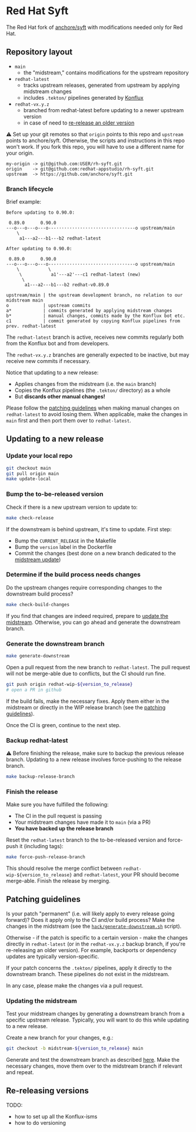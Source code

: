 # Red Hat Syft

The Red Hat fork of [anchore/syft][upstream-syft] with modifications needed only
for Red Hat.

## Repository layout

* `main`
  * the "midstream," contains modifications for the upstream repository
* `redhat-latest`
  * tracks upstream releases, generated from upstream by applying midstream changes
  * includes `.tekton/` pipelines generated by [Konflux][konflux-docs]
* `redhat-vx.y.z`
  * branched from redhat-latest before updating to a newer upstream version
  * in case of need to [re-release an older version](#re-releasing-versions)

:warning: Set up your git remotes so that `origin` points to this repo and `upstream`
points to anchore/syft. Otherwise, the scripts and instructions in this repo won't
work. If you fork this repo, you will have to use a different name for your origin.

```text
my-origin -> git@github.com:USER/rh-syft.git
origin    -> git@github.com:redhat-appstudio/rh-syft.git
upstream  -> https://github.com/anchore/syft.git
```

### Branch lifecycle

Brief example:

```text
Before updating to 0.90.0:

 0.89.0      0.90.0
---o---o---o---o---···························---o upstream/main
    \
     a1---a2---b1---b2 redhat-latest

After updating to 0.90.0:

 0.89.0      0.90.0
---o---o---o---o---···························---o upstream/main
    \           \
     \           a1'---a2'---c1 redhat-latest (new)
      \
       a1---a2---b1---b2 redhat-v0.89.0

upstream/main | the upstream development branch, no relation to our midstream main
o             | upstream commits
a*            | commits generated by applying midstream changes
b*            | manual changes, commits made by the Konflux bot etc.
c1            | commit generated by copying Konflux pipelines from prev. redhat-latest
```

The `redhat-latest` branch is active, receives new commits regularly both from
the Konflux bot and from developers.

The `redhat-vx.y.z` branches are generally expected to be inactive, but may receive
new commits if necessary.

Notice that updating to a new release:

* Applies changes from the midstream (i.e. the `main` branch)
* Copies the Konflux pipelines (the `.tekton/` directory) as a whole
* But **discards other manual changes!**

Please follow the [patching guidelines](#patching-guidelines) when making manual
changes on `redhat-latest` to avoid losing them. When applicable, make the changes
in `main` first and then port them over to `redhat-latest`.

## Updating to a new release

### Update your local repo

```bash
git checkout main
git pull origin main
make update-local
```

### Bump the to-be-released version

Check if there is a new upstream version to update to:

```bash
make check-release
```

If the downstream is behind upstream, it's time to update. First step:

* Bump the `CURRENT_RELEASE` in the Makefile
* Bump the `version` label in the Dockerfile
* Commit the changes (best done on a new branch dedicated to the
  [midstream update](#updating-the-midstream))

<!-- TODO: Do we need to update one by one? Can we skip versions?
     Probably don't jump more than one minor release at a time. -->

### Determine if the build process needs changes

Do the upstream changes require corresponding changes to the downstream build process?

```bash
make check-build-changes
```

If you find that changes are indeed required, prepare to [update the midstream](#updating-the-midstream).
Otherwise, you can go ahead and generate the downstream branch.

### Generate the downstream branch

```bash
make generate-downstream
```

Open a pull request from the new branch to `redhat-latest`. The pull request will
not be merge-able due to conflicts, but the CI should run fine.

```bash
git push origin redhat-wip-${version_to_release}
# open a PR in github
```

If the build fails, make the necessary fixes. Apply them either in the midstream
or directly in the WIP release branch (see the [patching guidelines](#patching-guidelines)).

Once the CI is green, continue to the next step.

### Backup redhat-latest

:warning: Before finishing the release, make sure to backup the previous release
branch. Updating to a new release involves force-pushing to the release branch.

```bash
make backup-release-branch
```

### Finish the release

Make sure you have fulfilled the following:

* The CI in the pull request is passing
* Your midstream changes have made it to `main` (via a PR)
* **You have backed up the release branch**

Reset the `redhat-latest` branch to the to-be-released version and force-push it
(including tags):

```bash
make force-push-release-branch
```

This should resolve the merge conflict between `redhat-wip-${version_to_release}`
and `redhat-latest`, your PR should become merge-able. Finish the release by merging.

<!-- TODO: There might more Konflux stuff to deal with after this -->

## Patching guidelines

Is your patch "permanent" (i.e. will likely apply to every release going forward)?
Does it apply only to the CI and/or build process? Make the changes in the midstream
(see the [`hack/generate-downstream.sh`](hack/generate-downstream.sh) script).

Otherwise - if the patch is specific to a certain version - make the changes directly
in `redhat-latest` (or in the `redhat-vx.y.z` backup branch, if you're re-releasing
an older version). For example, backports or dependency updates are typically
version-specific.

If your patch concerns the `.tekton/` pipelines, apply it directly to the downstream
branch. These pipelines do not exist in the midstream.

In any case, please make the changes via a pull request.

### Updating the midstream

Test your midstream changes by generating a downstream branch from a specific upstream
release. Typically, you will want to do this while updating to a new release.

Create a new branch for your changes, e.g.:

```bash
git checkout -b midstream-${version_to_release} main
```

Generate and test the downstream branch as described [here](#generate-the-downstream-branch).
Make the necessary changes, move them over to the midstream branch if relevant
and repeat.

## Re-releasing versions

TODO:

* how to set up all the Konflux-isms
* how to do versioning

[upstream-syft]: https://github.com/anchore/syft
[konflux-docs]: https://redhat-appstudio.github.io/appstudio.docs.ui.io/
